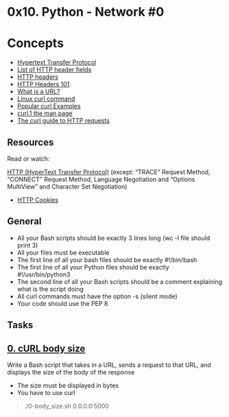 # 0x10. Python - Network #0


# Concepts

* [Hypertext Transfer Protocol](https://en.wikipedia.org/wiki/Hypertext_Transfer_Protocol#Request_methods)
* [List of HTTP header fields](https://en.wikipedia.org/wiki/List_of_HTTP_header_fields)
* [HTTP headers](https://developer.mozilla.org/en-US/docs/Web/HTTP/Headers)
* [HTTP Headers 101](https://medium.com/@bilalbarki/http-headers-101-5392a7eff87b#.xj9rmyxhp)
* [What is a URL?](https://developer.mozilla.org/en-US/docs/Learn/Common_questions/What_is_a_URL)
* [Linux curl command](https://www.computerhope.com/unix/curl.htm)
* [Popular curl Examples](https://www.keycdn.com/support/popular-curl-examples)
* [curl.1 the man page](https://curl.se/docs/manpage.html)
* [The curl guide to HTTP requests](https://flaviocopes.com/http-curl/)

## Resources
Read or watch:

[HTTP (HyperText Transfer Protocol)](https://www3.ntu.edu.sg/home/ehchua/programming/webprogramming/HTTP_Basics.html) (except: “TRACE” Request Method, “CONNECT” Request Method, Language Negotiation and “Options MultiView” and Character Set Negotiation)
* [HTTP Cookies](https://developer.mozilla.org/en-US/docs/Web/HTTP/Cookies)

## General
* All your Bash scripts should be exactly 3 lines long (wc -l file should print 3)
* All your files must be executable
* The first line of all your bash files should be exactly #!/bin/bash
* The first line of all your Python files should be exactly #!/usr/bin/python3
* The second line of all your Bash scripts should be a comment explaining what is the script doing
* All curl commands must have the option -s (silent mode)
* Your code should use the PEP 8

## Tasks

## [0. cURL body size](./0-body_size.sh)
  Write a Bash script that takes in a URL, sends a request to that URL, and displays the size of the body of the response

* The size must be displayed in bytes
* You have to use curl
> ./0-body_size.sh 0.0.0.0:5000

